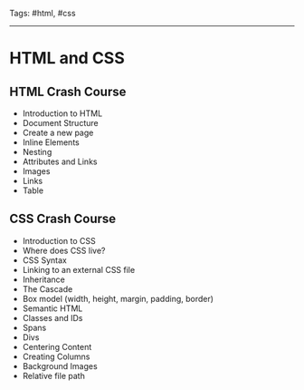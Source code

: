 Tags: #html, #css

---

# HTML and CSS

## HTML Crash Course

- Introduction to HTML
- Document Structure
- Create a new page
- Inline Elements
- Nesting
- Attributes and Links
- Images
- Links
- Table

## CSS Crash Course

- Introduction to CSS
- Where does CSS live?
- CSS Syntax
- Linking to an external CSS file
- Inheritance
- The Cascade
- Box model (width, height, margin, padding, border)
- Semantic HTML
- Classes and IDs
- Spans
- Divs
- Centering Content
- Creating Columns
- Background Images
- Relative file path


